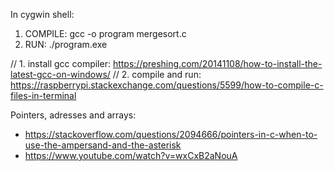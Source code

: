 In cygwin shell: 
1. COMPILE: gcc -o program mergesort.c
2. RUN: ./program.exe

// 1. install gcc compiler: https://preshing.com/20141108/how-to-install-the-latest-gcc-on-windows/
// 2. compile and run: https://raspberrypi.stackexchange.com/questions/5599/how-to-compile-c-files-in-terminal

Pointers, adresses and arrays: 
- https://stackoverflow.com/questions/2094666/pointers-in-c-when-to-use-the-ampersand-and-the-asterisk
- https://www.youtube.com/watch?v=wxCxB2aNouA